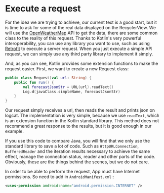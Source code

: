 # Execute a request

For the idea we are trying to achieve, our current text is a good start, but it is time to ask for some of the real data displayed on the RecyclerView. We will use the [OpenWeatherMap] API to get the data, there are some common class to the reality of this request. Thanks to Kotlin's very powerful interoperability, you can use any library you want to use, such as using [Retrofit] to execute a server request. When you just execute a simple API request, we can simply use any third party library to implement it simply.

And, as you can see, Kotlin provides some extension functions to make the request easier. First, we want to create a new Request class:

```kotlin
public class Request(val url: String) {
    public fun run() {
        val forecastJsonStr = URL(url).readText()
        Log.d(javaClass.simpleName, forecastJsonStr)
    }
}
```

Our request simply receives a url, then reads the result and prints json on logcat. The implementation is very simple, because we use `readText`, which is an extension function in the Kotlin standard library. This method does not recommend a great response to the results, but it is good enough in our example.

If you use this code to compare Java, you will find that we only use the standard library to save a lot of code. Such as `HttpURLConnection`, `BufferedReader` and the iteration results necessary to achieve the same effect, manage the connection status, reader and other parts of the code. Obviously, these are the things behind the scenes, but we do not care.

In order to be able to perform the request, App must have Internet permissions. So need to add in `AndroidManifest.xml` :

```xml
<uses-permission android:name="android.permission.INTERNET" />
```


[OpenWeatherMap]: http://openweathermap.org/
[Retrofit]: https://github.com/square/retrofit

